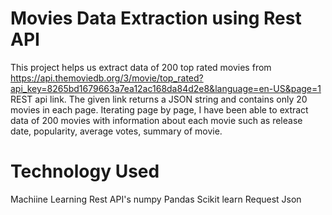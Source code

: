 # Movies Data Extraction using Rest API

This project helps us extract data of 200 top rated movies from https://api.themoviedb.org/3/movie/top_rated?api_key=8265bd1679663a7ea12ac168da84d2e8&language=en-US&page=1 REST api link. The given link returns a JSON string and contains only 20 movies in each page. Iterating page by page, I have been able to extract data of 200 movies with information about each movie such as release date, popularity, average votes, summary of movie.


# Technology Used

Machiine Learning 
Rest API's
numpy 
Pandas
Scikit learn
Request
Json
